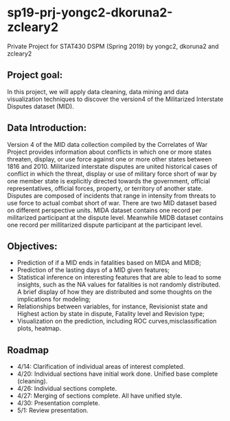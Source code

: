 # sp19-prj-yongc2-dkoruna2-zcleary2
Private Project for STAT430 DSPM (Spring 2019) by yongc2, dkoruna2 and zcleary2

## Project goal:  
In this project, we will apply data cleaning, data mining and data visualization techniques to discover the version4 of the Militarized Interstate Disputes dataset (MID).

## Data Introduction:  
Version 4 of the MID data collection compiled by the Correlates of War Project provides information about conflicts in which one or more states threaten, display, or use force against one or more other states between 1816 and 2010.
Militarized interstate disputes are united historical cases of conflict in which the threat, display or use of military 
force short of war by one member state is explicitly directed towards the government, official representatives, official forces, property, or territory of another state. Disputes are composed of incidents
that range in intensity from threats to use force to actual combat short of war. There are two MID dataset based on different perspective units.
MIDA dataset contains one record per militarized participant at the dispute level. Meanwhile MIDB dataset contains one record per millitarized dispute participant at the participant level. 

## Objectives:    
* Prediction of if a MID ends in fatalities based on MIDA and MIDB;  
* Prediction of the lasting days of a MID given features;
* Statistical inference on interesting features that are able to lead to some insights, such as the NA values for fatalities is not randomly distributed. A brief display of how they are distributed and some thoughts on the implications for modeling;  
* Relationships between variables, for instance, Revisionist state and Highest action by state in dispute, Fatality level and Revision type;  
* Visualization on the prediction, including ROC curves,misclassification plots, heatmap.  

## Roadmap

* 4/14: Clarification of individual areas of interest completed.
* 4/20: Individual sections have initial work done. Unified base complete (cleaning).
* 4/26: Individual sections complete.
* 4/27: Merging of sections complete. All have unified style.
* 4/30: Presentation complete.
* 5/1: Review presentation.

